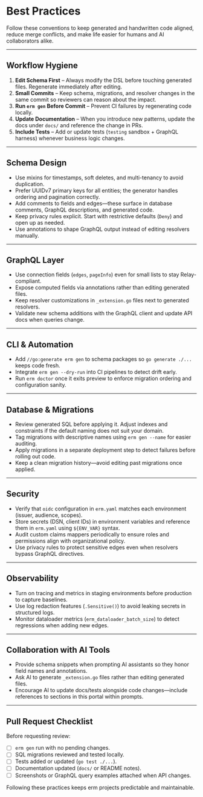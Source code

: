 # Best Practices

Follow these conventions to keep generated and handwritten code aligned, reduce merge conflicts, and make life easier for humans
and AI collaborators alike.

---

## Workflow Hygiene

1. **Edit Schema First** – Always modify the DSL before touching generated files. Regenerate immediately after editing.
2. **Small Commits** – Keep schema, migrations, and resolver changes in the same commit so reviewers can reason about the impact.
3. **Run `erm gen` Before Commit** – Prevent CI failures by regenerating code locally.
4. **Update Documentation** – When you introduce new patterns, update the docs under `docs/` and reference the change in PRs.
5. **Include Tests** – Add or update tests (`testing` sandbox + GraphQL harness) whenever business logic changes.

---

## Schema Design

- Use mixins for timestamps, soft deletes, and multi-tenancy to avoid duplication.
- Prefer UUIDv7 primary keys for all entities; the generator handles ordering and pagination correctly.
- Add comments to fields and edges—these surface in database comments, GraphQL descriptions, and generated code.
- Keep privacy rules explicit. Start with restrictive defaults (`Deny`) and open up as needed.
- Use annotations to shape GraphQL output instead of editing resolvers manually.

---

## GraphQL Layer

- Use connection fields (`edges`, `pageInfo`) even for small lists to stay Relay-compliant.
- Expose computed fields via annotations rather than editing generated files.
- Keep resolver customizations in `_extension.go` files next to generated resolvers.
- Validate new schema additions with the GraphQL client and update API docs when queries change.

---

## CLI & Automation

- Add `//go:generate erm gen` to schema packages so `go generate ./...` keeps code fresh.
- Integrate `erm gen --dry-run` into CI pipelines to detect drift early.
- Run `erm doctor` once it exits preview to enforce migration ordering and configuration sanity.

---

## Database & Migrations

- Review generated SQL before applying it. Adjust indexes and constraints if the default naming does not suit your domain.
- Tag migrations with descriptive names using `erm gen --name` for easier auditing.
- Apply migrations in a separate deployment step to detect failures before rolling out code.
- Keep a clean migration history—avoid editing past migrations once applied.

---

## Security

- Verify that `oidc` configuration in `erm.yaml` matches each environment (issuer, audience, scopes).
- Store secrets (DSN, client IDs) in environment variables and reference them in `erm.yaml` using `${ENV_VAR}` syntax.
- Audit custom claims mappers periodically to ensure roles and permissions align with organizational policy.
- Use privacy rules to protect sensitive edges even when resolvers bypass GraphQL directives.

---

## Observability

- Turn on tracing and metrics in staging environments before production to capture baselines.
- Use log redaction features (`.Sensitive()`) to avoid leaking secrets in structured logs.
- Monitor dataloader metrics (`erm_dataloader_batch_size`) to detect regressions when adding new edges.

---

## Collaboration with AI Tools

- Provide schema snippets when prompting AI assistants so they honor field names and annotations.
- Ask AI to generate `_extension.go` files rather than editing generated files.
- Encourage AI to update docs/tests alongside code changes—include references to sections in this portal within prompts.

---

## Pull Request Checklist

Before requesting review:

- [ ] `erm gen` run with no pending changes.
- [ ] SQL migrations reviewed and tested locally.
- [ ] Tests added or updated (`go test ./...`).
- [ ] Documentation updated (`docs/` or README notes).
- [ ] Screenshots or GraphQL query examples attached when API changes.

Following these practices keeps erm projects predictable and maintainable.
